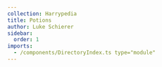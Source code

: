 ```yaml
---
collection: Harrypedia
title: Potions
author: Luke Schierer
sidebar:
  order: 1
imports:
  - /components/DirectoryIndex.ts type="module"
---
```



<directory-index directory="/Harrypedia/magic/potions/"></directory-index>

